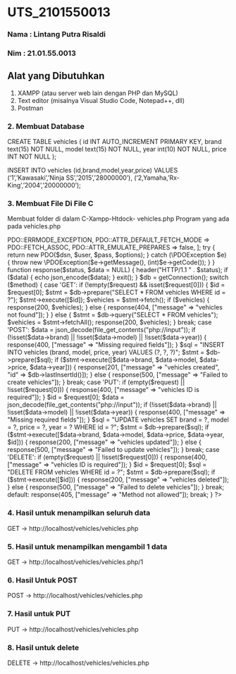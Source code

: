 # UTS_2101550013

### Nama : Lintang Putra Risaldi
### Nim : 21.01.55.0013

## Alat yang Dibutuhkan
1. XAMPP (atau server web lain dengan PHP dan MySQL)
2. Text editor (misalnya Visual Studio Code, Notepad++, dll)
3. Postman

### 2. Membuat Database
CREATE TABLE vehicles (
    id INT AUTO_INCREMENT PRIMARY KEY,
    brand text(15) NOT NULL,
    model text(15) NOT NULL,
    year int(10) NOT NULL,
    price INT NOT NULL
);

INSERT INTO vehicles (id,brand,model,year,price) VALUES
(‘1’,’Kawasaki’,’Ninja SS’,’2015’,’28000000’),
(‘2,Yamaha,’Rx-King’,’2004’,’20000000’);

### 3. 	Membuat File Di File C
Membuat folder di dalam C-Xampp-Htdock- vehicles.php
Program yang ada pada vehicles.php

<?php
header("Content-Type: application/json; charset=UTF-8");
header("Access-Control-Allow-Origin: *");
header("Access-Control-Allow-Methods: GET, POST, PUT, DELETE");
header("Access-Control-Allow-Headers: Content-Type, Access-Control-Allow-Headers, modelization, X-Requested-With");

$method = $_SERVER['REQUEST_METHOD'];
$request = [];

if (isset($_SERVER['PATH_INFO'])) {
    $request = explode('/', trim($_SERVER['PATH_INFO'],'/'));
}

function getConnection() {
    $host = 'localhost';
    $db   = 'vehicles';
    $user = 'root';
    $pass = ''; // Ganti dengan password MySQL Anda jika ada
    $charset = 'utf8mb4';

    $dsn = "mysql:host=$host;dbname=$db;charset=$charset";
    $options = [
        PDO::ATTR_ERRMODE            => PDO::ERRMODE_EXCEPTION,
        PDO::ATTR_DEFAULT_FETCH_MODE => PDO::FETCH_ASSOC,
        PDO::ATTR_EMULATE_PREPARES   => false,
    ];
    try {
        return new PDO($dsn, $user, $pass, $options);
    } catch (\PDOException $e) {
        throw new \PDOException($e->getMessage(), (int)$e->getCode());
    }
}

function response($status, $data = NULL) {
    header("HTTP/1.1 " . $status);
    if ($data) {
        echo json_encode($data);
    }
    exit();
}

$db = getConnection();

switch ($method) {
    case 'GET':
        if (!empty($request) && isset($request[0])) {
            $id = $request[0];
            $stmt = $db->prepare("SELECT * FROM vehicles WHERE id = ?");
            $stmt->execute([$id]);
            $vehicles = $stmt->fetch();
            if ($vehicles) {
                response(200, $vehicles);
            } else {
                response(404, ["message" => "vehicles not found"]);
            }
        } else {
            $stmt = $db->query("SELECT * FROM vehicles");
            $vehicles = $stmt->fetchAll();
            response(200, $vehicles);
        }
        break;
    
    case 'POST':
        $data = json_decode(file_get_contents("php://input"));
        if (!isset($data->brand) || !isset($data->model) || !isset($data->year)) {
            response(400, ["message" => "Missing required fields"]);
        }
        $sql = "INSERT INTO vehicles (brand, model, price, year) VALUES (?, ?, ?)";
        $stmt = $db->prepare($sql);
        if ($stmt->execute([$data->brand, $data->model, $data->price, $data->year])) {
            response(201, ["message" => "vehicles created", "id" => $db->lastInsertId()]);
        } else {
            response(500, ["message" => "Failed to create vehicles"]);
        }
        break;
    
    case 'PUT':
        if (empty($request) || !isset($request[0])) {
            response(400, ["message" => "vehicles ID is required"]);
        }
        $id = $request[0];
        $data = json_decode(file_get_contents("php://input"));
        if (!isset($data->brand) || !isset($data->model) || !isset($data->year)) {
            response(400, ["message" => "Missing required fields"]);
        }
        $sql = "UPDATE vehicles SET brand = ?, model = ?, price = ?, year = ? WHERE id = ?";
        $stmt = $db->prepare($sql);
        if ($stmt->execute([$data->brand, $data->model, $data->price, $data->year, $id])) {
            response(200, ["message" => "vehicles updated"]);
        } else {
            response(500, ["message" => "Failed to update vehicles"]);
        }
        break;
    
    case 'DELETE':
        if (empty($request) || !isset($request[0])) {
            response(400, ["message" => "vehicles ID is required"]);
        }
        $id = $request[0];
        $sql = "DELETE FROM vehicles WHERE id = ?";
        $stmt = $db->prepare($sql);
        if ($stmt->execute([$id])) {
            response(200, ["message" => "vehicles deleted"]);
        } else {
            response(500, ["message" => "Failed to delete vehicles"]);
        }
        break;
    
    default:
        response(405, ["message" => "Method not allowed"]);
        break;
}
?>

### 4.	Hasil untuk menampilkan seluruh data
GET -> http://localhost/vehicles/vehicles.php
### 5. Hasil untuk menampilkan mengambil 1 data
GET -> http://localhost/vehicles/vehicles.php/1
### 6. Hasil Untuk POST
POST -> http://localhost/vehicles/vehicles.php
### 7. Hasil untuk PUT
PUT -> http://localhost/vehicles/vehicles.php
### 8. Hasil untuk delete
DELETE -> http://localhost/vehicles/vehicles.php
